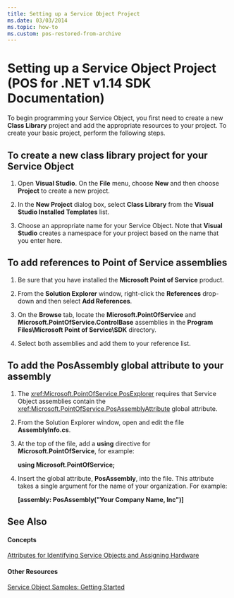 ```yaml
---
title: Setting up a Service Object Project
ms.date: 03/03/2014
ms.topic: how-to
ms.custom: pos-restored-from-archive
---
```


# Setting up a Service Object Project (POS for .NET v1.14 SDK Documentation)

To begin programming your Service Object, you first need to create a new **Class Library** project and add the appropriate resources to your project. To create your basic project, perform the following steps.

## To create a new class library project for your Service Object

1. Open **Visual Studio**. On the **File** menu, choose **New** and then choose **Project** to create a new project.

2. In the **New Project** dialog box, select **Class Library** from the **Visual Studio Installed Templates** list.

3. Choose an appropriate name for your Service Object. Note that **Visual Studio** creates a namespace for your project based on the name that you enter here.

## To add references to Point of Service assemblies

1. Be sure that you have installed the **Microsoft Point of Service** product.

2. From the **Solution Explorer** window, right-click the **References** drop-down and then select **Add References**.

3. On the **Browse** tab, locate the **Microsoft.PointOfService** and **Microsoft.PointOfService.ControlBase** assemblies in the **Program Files\\Microsoft Point of Service\\SDK** directory.

4. Select both assemblies and add them to your reference list.

## To add the PosAssembly global attribute to your assembly

1. The <xref:Microsoft.PointOfService.PosExplorer> requires that Service Object assemblies contain the <xref:Microsoft.PointOfService.PosAssemblyAttribute> global attribute.

2. From the Solution Explorer window, open and edit the file **AssemblyInfo.cs**.

3. At the top of the file, add a **using** directive for **Microsoft.PointOfService**, for example:

    **using Microsoft.PointOfService;**

4. Insert the global attribute, **PosAssembly**, into the file. This attribute takes a single argument for the name of your organization. For example:

    **\[assembly: PosAssembly("Your Company Name, Inc")\]**

## See Also

#### Concepts

[Attributes for Identifying Service Objects and Assigning Hardware](attributes-for-identifying-service-objects-and-assigning-hardware.md)

#### Other Resources

[Service Object Samples: Getting Started](service-object-samples-getting-started.md)
